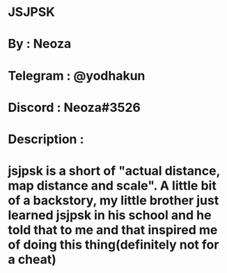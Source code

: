 # JSJPSK
# By : Neoza
# Telegram : @yodhakun
# Discord : Neoza#3526
# Description : 
# jsjpsk is a short of "actual distance, map distance and scale". A little bit of a backstory, my little brother just learned jsjpsk in his school and he told that to me and that inspired me of doing this thing(definitely not for a cheat)
